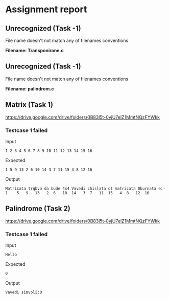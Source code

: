 # Assignment report
## Unrecognized (Task -1)
File name doesn't not match any of filenames conventions

**Filename: Transponirane.c**
## Unrecognized (Task -1)
File name doesn't not match any of filenames conventions

**Filename: palindrom.c**
## Matrix (Task 1)
https://drive.google.com/drive/folders/0B83l5t-0yjU7elZ1MmtNQzFYWkk

### Testcase 1 failed
Input
```
1 2 3 4 5 6 7 8 9 10 11 12 13 14 15 16
```


Expected
```
1 5 9 13 2 6 10 14 3 7 11 15 4 8 12 16
```


Output
```
Matricata trqbva da bude 4x4 Vavedi chislata ot matricata Oburnata e:- 1	5	9	13	 2	6	10	14	 3	7	11	15	 4	8	12	16	 
```

## Palindrome (Task 2)
https://drive.google.com/drive/folders/0B83l5t-0yjU7elZ1MmtNQzFYWkk

### Testcase 1 failed
Input
```
Hello
```


Expected
```
0
```


Output
```
Vavedi simvoli:0
```

